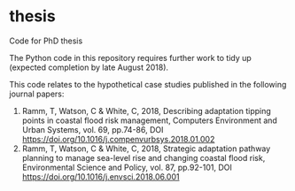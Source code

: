 # thesis
Code for PhD thesis

The Python code in this repository requires further work to tidy up (expected completion by late August 2018).

This code relates to the hypothetical case studies published in the following journal papers:
1.	Ramm, T, Watson, C & White, C, 2018, Describing adaptation tipping points in coastal flood risk management, Computers Environment and Urban Systems, vol. 69, pp.74-86, DOI https://doi.org/10.1016/j.compenvurbsys.2018.01.002
2.	Ramm, T, Watson, C & White, C, 2018, Strategic adaptation pathway planning to manage sea-level rise and changing coastal flood risk, Environmental Science and Policy, vol. 87, pp.92-101, DOI https://doi.org/10.1016/j.envsci.2018.06.001
